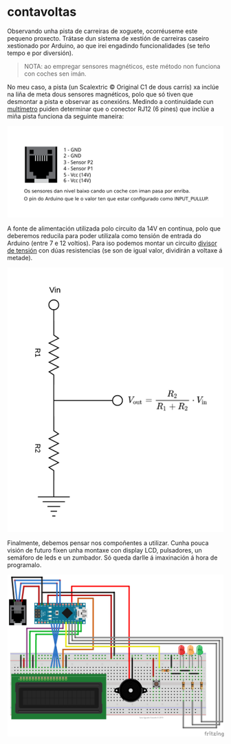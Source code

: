 # contavoltas
Observando unha pista de carreiras de xoguete, ocorréuseme este pequeno proxecto. Trátase dun sistema de xestión de carreiras caseiro xestionado por Arduino, ao que irei engadindo funcionalidades (se teño tempo e por diversión).

> NOTA: ao empregar sensores magnéticos, este método non funciona con coches sen imán.

No meu caso, a pista (un Scalextric © Original C1 de dous carrís) xa inclúe na liña de meta dous sensores magnéticos, polo que só tiven que desmontar a pista e observar as conexións. Medindo a continuidade cun [multímetro] puiden determinar que o conector RJ12 (6 pines) que inclúe a miña pista funciona da seguinte maneira:

![RJ12](./doc/rj12.png)

A fonte de alimentación utilizada polo circuito da 14V en continua, polo que deberemos reducila para poder utilizala como tensión de entrada do Arduino (entre 7 e 12 voltios). Para iso podemos montar un circuito [divisor de tensión] con dúas resistencias (se son de igual valor, dividirán a voltaxe á metade).

![Circuito](./doc/circuito.png)

Finalmente, debemos pensar nos compoñentes a utilizar. Cunha pouca visión de futuro fixen unha montaxe con display LCD, pulsadores, un semáforo de leds e un zumbador. Só queda darlle á imaxinación á hora de programalo.

![Montaxe](./doc/montaxe.png)


[multímetro]:https://youtu.be/OD-VMmPyCo4
[divisor de tensión]:https://es.wikipedia.org/wiki/Divisor_de_tensi%C3%B3n